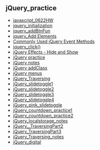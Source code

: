 ## jQuery_practice

<ul>
    <li><a href="./js_first0622_hw.html">javascript_0622HW</a></li>
    <li><a href="./js_first_method1_0629.html">jquery_initialization</a></li>
    <li><a href="./js_first_method2_0629.html">jquery_addBtnFun</a></li>
    <li><a href="./js_first_append03_0629.html">jquery_Add Elements</a></li>
    <li><a href="./js_jquerynote04_0629.html">Commonly Used jQuery Event Methods</a></li>
    <li><a href="./js_jquery_click05.html">jquery_click()</a></li>
    <li><a href="./jquery_effect06.html">jQuery Effects - Hide and Show</a></li>
    <li><a href="./js_0630_jquery01.html">jQuery practice</a></li>
    <li><a href="./js_0630_jquery01-1.html">jQuery notes</a></li>
    <li><a href="./js_0630_jquery02.html">jQuery addClass</a></li>
    <li><a href="./js_0630_jquerymenu.html">jQuery menus</a></li>
    <li><a href="./js_0630_jquery_Traversing.html">jQuery_Traversing</a></li>
    <li><a href="./js_0630_jquery_slidetoggle.html">jQuery_slidetoggle1</a></li>
    <li><a href="./js_0630_jquery_slidetoggle.html">jQuery_slidetoggle2</a></li>
    <li><a href="./js_0630_jquery_pra01.html">jQuery_slidetoggle3</a></li>
    <li><a href="./js_0630_jquery_pra02.html">jQuery_slidetoggle4</a></li>
    <li><a href="./js_0630_jquery_effects_sliding.html">jQuery_pink_slidetoggle</a></li>
    <li><a href="./js_0706__countdown_basic.html">jQuery_countdown_practice1</a></li>
    <li><a href="./js_0706_countdownup.html">jQuery_countdown_practice2</a></li>
    <li><a href="./js_localstorage_0706.html">jQuery_localstorage_notes</a></li>
    <li><a href="./jq__070702.html">jQuery__TraversingPart2</a></li>
    <li><a href="./jq__070703.html">jQuery_TraversingPart3</a></li>
    <li><a href="./jq__traversing_note.html">jQuery_Traversing_notes</a></li>
    <li><a href="./jq_0707_digital.html">jQuery_digital</a></li>
</ul>